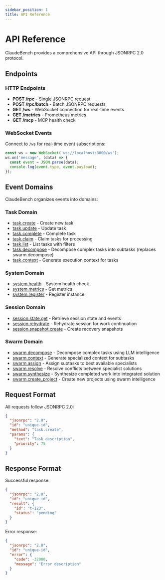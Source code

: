 ```yaml
---
sidebar_position: 1
title: API Reference
---
```


# API Reference

ClaudeBench provides a comprehensive API through JSONRPC 2.0 protocol.

## Endpoints

### HTTP Endpoints

- **POST /rpc** - Single JSONRPC request
- **POST /rpc/batch** - Batch JSONRPC requests
- **GET /ws** - WebSocket connection for real-time events
- **GET /metrics** - Prometheus metrics
- **GET /mcp** - MCP health check

### WebSocket Events

Connect to `/ws` for real-time event subscriptions:

```javascript
const ws = new WebSocket('ws://localhost:3000/ws');
ws.on('message', (data) => {
  const event = JSON.parse(data);
  console.log(event.type, event.payload);
});
```

## Event Domains

ClaudeBench organizes events into domains:

### Task Domain
- [task.create](./task/create) - Create new task
- [task.update](./task/update) - Update task
- [task.complete](./task/complete) - Complete task
- [task.claim](./task/claim) - Claim tasks for processing
- [task.list](./task/list) - List tasks with filters
- [task.decompose](./task/decompose) - Decompose complex tasks into subtasks (replaces swarm.decompose)
- [task.context](./task/context) - Generate execution context for tasks

### System Domain
- [system.health](./system/health) - System health check
- [system.metrics](./system/metrics) - Get metrics
- [system.register](./system/register) - Register instance

### Session Domain
- [session.state.get](./session/state_get) - Retrieve session state and events
- [session.rehydrate](./session/rehydrate) - Rehydrate session for work continuation
- [session.snapshot.create](./session/snapshot_create) - Create recovery snapshots

### Swarm Domain
- [swarm.decompose](./swarm/decompose) - Decompose complex tasks using LLM intelligence
- [swarm.context](./swarm/context) - Generate specialized context for subtasks
- [swarm.assign](./swarm/assign) - Assign subtasks to best available specialists  
- [swarm.resolve](./swarm/resolve) - Resolve conflicts between specialist solutions
- [swarm.synthesize](./swarm/synthesize) - Synthesize completed work into integrated solution
- [swarm.create_project](./swarm/create_project) - Create new projects using swarm intelligence

## Request Format

All requests follow JSONRPC 2.0:

```json
{
  "jsonrpc": "2.0",
  "id": "unique-id",
  "method": "task.create",
  "params": {
    "text": "Task description",
    "priority": 75
  }
}
```

## Response Format

Successful response:

```json
{
  "jsonrpc": "2.0",
  "id": "unique-id",
  "result": {
    "id": "t-123",
    "status": "pending"
  }
}
```

Error response:

```json
{
  "jsonrpc": "2.0",
  "id": "unique-id",
  "error": {
    "code": -32000,
    "message": "Error description"
  }
}
```